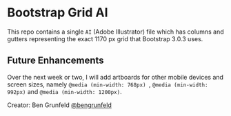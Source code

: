 # Bootstrap Grid AI

This repo contains a single `AI` (Adobe Illustrator) file
which has columns and gutters representing the exact 1170 px 
grid that Bootstrap 3.0.3 uses.

## Future Enhancements

Over the next week or two, I will add artboards for other mobile
devices and screen sizes, namely `@media (min-width: 768px) `, 
`@media (min-width: 992px)` and `@media (min-width: 1200px)`.

Creator: Ben Grunfeld [@bengrunfeld](http://twitter.com/bengrunfeld) 
